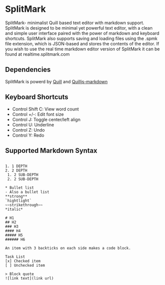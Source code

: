 # SplitMark

SplitMark- minimalist Quill based text editor with markdown support.
<br>
SplitMark is designed to be minimal yet powerful text editor, with a clean and simple user interface paired with the power of markdown and keyboard shortcuts. SplitMark also supports saving and loading files using the .spmk file extension, which is JSON-based and stores the contents of the editor. If you wish to use the real time markdown editor version of SplitMark it can be found at realtime.splitmark.com

## Dependencies
SplitMark is powerd by [Quill](https://quilljs.com/) and [Quilljs-markdown](https://cloverhearts.github.io/quilljs-markdown/)

## Keyboard Shortcuts
* Control Shift C: View word count
* Control +/-: Edit font size
* Control J: Toggle center/left align
* Control U: Underline
* Control Z: Undo
* Control Y: Redo

## Supported Markdown Syntax
```

1. 1 DEPTH
2. 2 DEPTH
 1. 2 SUB-DEPTH
 2. 2 SUB-DEPTH

* Bullet list
- Also a bullet list
**strong**
`hightlight`
~~strikethrough~~
*italic*

# H1
## H2
### H3
#### H4
##### H5
###### H6

An item with 3 backticks on each side makes a code block.

Task List
[x] Checked item
[ ] Unchecked item

> Block quote
![link text](link url)

```